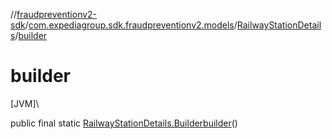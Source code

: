 //[fraudpreventionv2-sdk](../../../index.md)/[com.expediagroup.sdk.fraudpreventionv2.models](../index.md)/[RailwayStationDetails](index.md)/[builder](builder.md)

# builder

[JVM]\

public final static [RailwayStationDetails.Builder](-builder/index.md)[builder](builder.md)()
